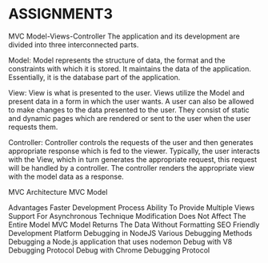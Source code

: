 # ASSIGNMENT3
MVC
Model-Views-Controller
The application and its development are divided into three interconnected parts.

Model: Model represents the structure of data, the format and the constraints with which it is stored. It maintains the data of the application. Essentially, it is the database part of the application.

View: View is what is presented to the user. Views utilize the Model and present data in a form in which the user wants. A user can also be allowed to make changes to the data presented to the user. They consist of static and dynamic pages which are rendered or sent to the user when the user requests them.

Controller: Controller controls the requests of the user and then generates appropriate response which is fed to the viewer. Typically, the user interacts with the View, which in turn generates the appropriate request, this request will be handled by a controller. The controller renders the appropriate view with the model data as a response.

MVC Architecture
MVC Model

Advantages
Faster Development Process
Ability To Provide Multiple Views
Support For Asynchronous Technique
Modification Does Not Affect The Entire Model
MVC Model Returns The Data Without Formatting
SEO Friendly Development Platform
Debugging in NodeJS
Various Debugging Methods
Debugging a Node.js application that uses nodemon
Debug with V8 Debugging Protocol
Debug with Chrome Debugging Protocol
